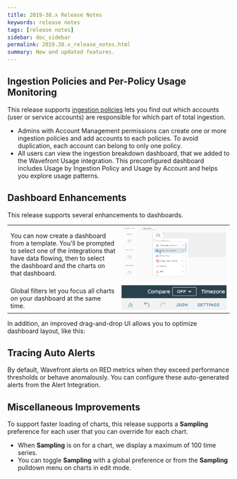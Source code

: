 ```yaml
---
title: 2019-38.x Release Notes
keywords: release notes
tags: [release notes]
sidebar: doc_sidebar
permalink: 2019.38.x_release_notes.html
summary: New and updated features.
---
```



## Ingestion Policies and Per-Policy Usage Monitoring

This release supports [ingestion policies](ingestion_policies.html) lets you find out which accounts (user or service accounts) are responsible for which part of total ingestion.
* Admins with Account Management permissions can create one or more ingestion policies and add accounts to each policies. To avoid duplication, each account can belong to only one policy.
* All users can view the ingestion breakdown dashboard, that we added to the Wavefront Usage integration. This preconfigured dashboard includes Usage by Ingestion Policy and Usage by Account and helps you explore usage patterns.

## Dashboard Enhancements

This release supports several enhancements to dashboards.

<table style="width: 100%;">
<tbody>
<tr>
<td width="50%">
You can now create a dashboard from a template. You'll be prompted to select one of the integrations that have data flowing, then to select the dashboard and the charts on that dashboard.</td>
<td width="50%"><img src="/images/v2_create_dashboard_template.png" alt="Create a dashboard from a template"/></a></td>
</tr>
<tr>
<td width="50%">
Global filters let you focus all charts on your dashboard at the same time. </td>
<td width="50%"><img src="/images/v2_undo.png" alt="Undo and Redo buttons"/></a></td>
</tr>
</tbody>
</table>

In addition, an improved drag-and-drop UI allows you to optimize dashboard layout, like this:

## Tracing Auto Alerts

By default, Wavefront alerts on RED metrics when they exceed performance thresholds or behave anomalously. You can configure these auto-generated alerts from the Alert Integration.

## Miscellaneous Improvements

To support faster loading of charts, this release supports a **Sampling** preference for each user that you can override for each chart.
* When **Sampling** is on for a chart, we display a maximum of 100 time series.
* You can toggle **Sampling** with a global preference or from the **Sampling** pulldown menu on charts in edit mode.
